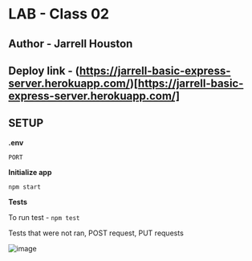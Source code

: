 # LAB - Class 02

## Author - Jarrell Houston

## Deploy link - (https://jarrell-basic-express-server.herokuapp.com/)[https://jarrell-basic-express-server.herokuapp.com/]

## SETUP

**.env**

``` PORT ```

**Initialize app**

``` npm start ```

**Tests**

To run test - ``` npm test ```

Tests that were not ran, POST request, PUT requests

![image](https://user-images.githubusercontent.com/33704616/115494884-1df83a80-a22c-11eb-9dbb-47f30d68dde5.png)
